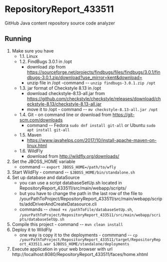 # RepositoryReport_433511

GitHub Java content repository source code analyzer

## Running

1. Make sure you have
    - 1.1. Linux
    - 1.2. FindBugs 3.0.1 in /opt
         - download zip from https://sourceforge.net/projects/findbugs/files/findbugs/3.0.1/findbugs-3.0.1.zip/download?use_mirror=kent&download=
         - unzip file in /opt -command -- `unzip findbugs-3.0.1.zip /opt`
    - 1.3. jar format of Checkstyle 8.13 in /opt
         - download checkstyle-8.13-all.jar from https://github.com/checkstyle/checkstyle/releases/download/checkstyle-8.13/checkstyle-8.13-all.jar
         - move it to /opt - command -- `mv checkstyle-8.13-all.jar /opt`
    - 1.4. Git - on command line or download from https://git-scm.com/downloads
         - command -- Fedora `sudo dnf install git-all` or Ubuntu `sudo apt install git-all`
    - 1.5. Maven
         - https://www.javahelps.com/2017/10/install-apache-maven-on-linux.html
    - 1.6. WildFly
         - download from http://wildfly.org/downloads/
2. Set the JBOSS_HOME variable
    - command -- `export JBOSS_HOME=/path/to/wfly`
3. Start WildFly - command -- `$JBOSS_HOME/bin/standalone.sh`
4. Set up database and dataSource
    - you can use a script databaseSetUp.sh located in RepositoryReport_433511/src/main/webapp/scripts/
    - but you have to change the path in the last row of the file to /yourPathToProject/RepositoryReport_433511/src/main/webapp/scripts/addDriverAndCreateDatasource.cli
    - commands -- `chmod +x /pathToFile/databaseSetUp.sh`, `/yourPathToProject/RepositoryReport_433511/src/main/webapp/scripts/databaseSetUp.sh`
5. Compile this project - command -- `mvn clean install`
6. Deploy it to WildFly
    - one way is copy it to the deployments - commmand -- `cp /yourPathToProject/RepositoryReport_433511/target/RepositoryReport_433511.war $JBOSS_HOME/standalone/deployments`
7. Execute application in your web browser with url http://localhost:8080/RepositoryReport_433511/faces/home.xhtml


